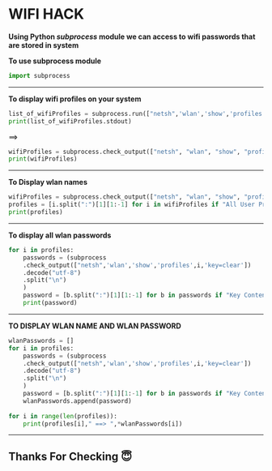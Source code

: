 # **WIFI HACK**



**Using Python _subprocess_ module we can access to wifi passwords that are stored in system**

**To use subprocess module**
```python
import subprocess
```
________
**To display wifi profiles on your system**
```python
list_of_wifiProfiles = subprocess.run(["netsh",'wlan','show','profiles'],capture_output=True,text=True)
print(list_of_wifiProfiles.stdout)
```
==>
```python
wifiProfiles = subprocess.check_output(["netsh", "wlan", "show", "profiles"]).decode("utf-8").split("\n")
print(wifiProfiles)
```
________

**To Display wlan names**
```python
wifiProfiles = subprocess.check_output(["netsh", "wlan", "show", "profiles"]).decode("utf-8").split("\n")
profiles = [i.split(":")[1][1:-1] for i in wifiProfiles if "All User Profile" in i]
print(profiles)
```
__________
**To display all wlan passwords**
```python
for i in profiles:
    passwords = (subprocess
    .check_output(["netsh",'wlan','show','profiles',i,'key=clear'])
    .decode("utf-8")
    .split("\n")
    )
    password = [b.split(":")[1][1:-1] for b in passwords if "Key Content" in  b]
    print(password)
```
____________
**TO DISPLAY WLAN NAME AND WLAN PASSWORD**
```python
wlanPasswords = []
for i in profiles:
    passwords = (subprocess
    .check_output(["netsh",'wlan','show','profiles',i,'key=clear'])
    .decode("utf-8")
    .split("\n")
    )
    password = [b.split(":")[1][1:-1] for b in passwords if "Key Content" in  b]
    wlanPasswords.append(password)
    
for i in range(len(profiles)):
    print(profiles[i]," ==> ",*wlanPasswords[i])
```
_________

## Thanks For Checking :innocent:
